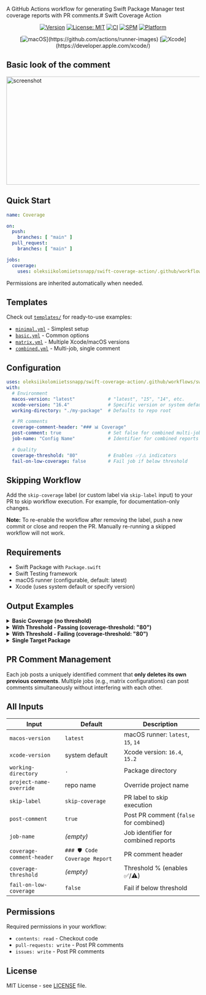 
A GitHub Actions workflow for generating Swift Package Manager test coverage reports with PR comments.# Swift Coverage Action

<div align="center">

[![Version](https://img.shields.io/github/v/tag/oleksiikolomiietssnapp/swift-coverage-action)](https://github.com/oleksiikolomiietssnapp/swift-coverage-action/tags)
[![License: MIT](https://img.shields.io/badge/License-MIT-yellow.svg)](https://opensource.org/licenses/MIT)
[![CI](https://img.shields.io/github/actions/workflow/status/oleksiikolomiietssnapp/swift-coverage-action/test-samples.yml?branch=main&label=tests&logo=github)](https://github.com/oleksiikolomiietssnapp/swift-coverage-action/actions)
[![SPM](https://img.shields.io/badge/SPM-Compatible-brightgreen.svg?logo=swift)](https://swift.org/package-manager/)
[![Platform](https://img.shields.io/badge/Platform-macOS-lightgrey.svg?logo=apple)](https://github.com/oleksiikolomiietssnapp/swift-coverage-action)

[![macOS](https://img.shields.io/badge/macOS-Configurable_(default:_latest)-blue.svg?logo=apple)](https://github.com/actions/runner-images)
[![Xcode](https://img.shields.io/badge/Xcode-Configurable_(default:_system)-blue.svg?logo=xcode)](https://developer.apple.com/xcode/)

</div>

## Basic look of the comment

<img width="917" height="282" alt="screenshot" src="https://github.com/user-attachments/assets/ec96651d-c42c-4633-9c8c-1931b46cb949" />

## Quick Start

```yaml
name: Coverage

on:
  push:
    branches: [ "main" ]
  pull_request:
    branches: [ "main" ]

jobs:
  coverage:
    uses: oleksiikolomiietssnapp/swift-coverage-action/.github/workflows/swift-coverage.yml@0.1.3
```

Permissions are inherited automatically when needed.

## Templates

Check out [`templates/`](templates/) for ready-to-use examples:
- [`minimal.yml`](templates/minimal.yml) - Simplest setup
- [`basic.yml`](templates/basic.yml) - Common options
- [`matrix.yml`](templates/matrix.yml) - Multiple Xcode/macOS versions
- [`combined.yml`](templates/combined.yml) - Multi-job, single comment

## Configuration

```yaml
uses: oleksiikolomiietssnapp/swift-coverage-action/.github/workflows/swift-coverage.yml@main
with:
  # Environment
  macos-version: "latest"            # "latest", "15", "14", etc.
  xcode-version: "16.4"              # Specific version or system default
  working-directory: "./my-package"  # Defaults to repo root

  # PR comments
  coverage-comment-header: "### 📊 Coverage"
  post-comment: true                 # Set false for combined multi-job comments
  job-name: "Config Name"            # Identifier for combined reports

  # Quality
  coverage-threshold: "80"           # Enables ✅/⚠️ indicators
  fail-on-low-coverage: false        # Fail job if below threshold
```

## Skipping Workflow

Add the `skip-coverage` label (or custom label via `skip-label` input) to your PR to skip workflow execution. For example, for documentation-only changes.

**Note:** To re-enable the workflow after removing the label, push a new commit or close and reopen the PR. Manually re-running a skipped workflow will not work.

## Requirements

- Swift Package with `Package.swift`
- Swift Testing framework
- macOS runner (configurable, default: latest)
- Xcode (uses system default or specify version)

## Output Examples

<details>
<summary><b>Basic Coverage (no threshold)</b></summary>

|   №  | Target | Lines | Coverage |
|:----:|--------|------:|---------:|
| 1 | CoreLibrary | 58 | **85.66%** |
| 2 | NetworkLibrary | 35 | **70.00%** |
| 3 | UtilsLibrary | 77 | **49.35%** |
| | <p align="right">**Total**</p> | 170 | **68.34%** |

</details>

<details>
<summary><b>With Threshold - Passing (coverage-threshold: "80")</b></summary>

When threshold is met, header shows ✅:

|   №  | Target | Lines | ✅ |
|:----:|--------|------:|:---------:|
| 1 | CoreLibrary | 58 | **92.00%** |
| 2 | NetworkLibrary | 35 | **85.00%** |
| 3 | UtilsLibrary | 77 | **81.00%** |
| | <p align="right">**Total**</p> | 170 | **86.00%** |

<details>
<summary><b>Details</b></summary>

### Threshold - 80%
  - ⚠️ below
  - ✅ meets

</details>

</details>

<details>
<summary><b>With Threshold - Failing (coverage-threshold: "80")</b></summary>

When threshold is not met, header shows ⚠️:

|   №  | Target | Lines | ⚠️ |
|:----:|--------|------:|:---------:|
| 1 | CoreLibrary | 58 | **85.66%** |
| 2 | NetworkLibrary | 35 | **70.00%** |
| 3 | UtilsLibrary | 77 | **49.35%** |
| | <p align="right">**Total**</p> | 170 | **68.34%** |

<details>
<summary><b>Details</b></summary>

### Threshold - 80%
  - ⚠️ below
  - ✅ meets

</details>

</details>

<details>
<summary><b>Single Target Package</b></summary>

For packages with one target, no Total row is shown:

|   №  | Target | Lines | Coverage |
|:----:|--------|------:|---------:|
| 1 | MyLibrary | 45 | **73.33%** |

</details>

## PR Comment Management

Each job posts a uniquely identified comment that **only deletes its own previous comments**. Multiple jobs (e.g., matrix configurations) can post comments simultaneously without interfering with each other.

## All Inputs

| Input | Default | Description |
|-------|---------|-------------|
| `macos-version` | `latest` | macOS runner: `latest`, `15`, `14` |
| `xcode-version` | system default | Xcode version: `16.4`, `15.2` |
| `working-directory` | `.` | Package directory |
| `project-name-override` | repo name | Override project name |
| `skip-label` | `skip-coverage` | PR label to skip execution |
| `post-comment` | `true` | Post PR comment (`false` for combined) |
| `job-name` | _(empty)_ | Job identifier for combined reports |
| `coverage-comment-header` | `### 🛡️ Code Coverage Report` | PR comment header |
| `coverage-threshold` | _(empty)_ | Threshold % (enables ✅/⚠️) |
| `fail-on-low-coverage` | `false` | Fail if below threshold |

## Permissions

Required permissions in your workflow:
- `contents: read` - Checkout code
- `pull-requests: write` - Post PR comments
- `issues: write` - Post PR comments

## License

MIT License - see [LICENSE](LICENSE) file.
